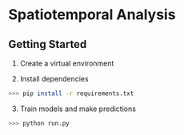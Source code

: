 # Spatiotemporal Analysis

## Getting Started

1. Create a virtual environment

2. Install dependencies

```bash
>>> pip install -r requirements.txt
```

3. Train models and make predictions

```bash
>>> python run.py
```
